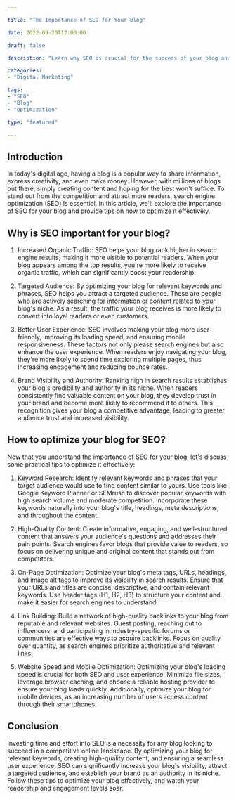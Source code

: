 ```yaml
---

title: "The Importance of SEO for Your Blog"

date: 2022-09-20T12:00:00

draft: false

description: "Learn why SEO is crucial for the success of your blog and how to optimize it effectively."

categories:
- "Digital Marketing"

tags:
- "SEO"
- "Blog"
- "Optimization"

type: "featured"

---
```


## Introduction

In today's digital age, having a blog is a popular way to share information, express creativity, and even make money. However, with millions of blogs out there, simply creating content and hoping for the best won't suffice. To stand out from the competition and attract more readers, search engine optimization (SEO) is essential. In this article, we'll explore the importance of SEO for your blog and provide tips on how to optimize it effectively.

## Why is SEO important for your blog?

1. Increased Organic Traffic: SEO helps your blog rank higher in search engine results, making it more visible to potential readers. When your blog appears among the top results, you're more likely to receive organic traffic, which can significantly boost your readership.

2. Targeted Audience: By optimizing your blog for relevant keywords and phrases, SEO helps you attract a targeted audience. These are people who are actively searching for information or content related to your blog's niche. As a result, the traffic your blog receives is more likely to convert into loyal readers or even customers.

3. Better User Experience: SEO involves making your blog more user-friendly, improving its loading speed, and ensuring mobile responsiveness. These factors not only please search engines but also enhance the user experience. When readers enjoy navigating your blog, they're more likely to spend time exploring multiple pages, thus increasing engagement and reducing bounce rates.

4. Brand Visibility and Authority: Ranking high in search results establishes your blog's credibility and authority in its niche. When readers consistently find valuable content on your blog, they develop trust in your brand and become more likely to recommend it to others. This recognition gives your blog a competitive advantage, leading to greater audience trust and increased visibility.

## How to optimize your blog for SEO?

Now that you understand the importance of SEO for your blog, let's discuss some practical tips to optimize it effectively:

1. Keyword Research: Identify relevant keywords and phrases that your target audience would use to find content similar to yours. Use tools like Google Keyword Planner or SEMrush to discover popular keywords with high search volume and moderate competition. Incorporate these keywords naturally into your blog's title, headings, meta descriptions, and throughout the content.

2. High-Quality Content: Create informative, engaging, and well-structured content that answers your audience's questions and addresses their pain points. Search engines favor blogs that provide value to readers, so focus on delivering unique and original content that stands out from competitors.

3. On-Page Optimization: Optimize your blog's meta tags, URLs, headings, and image alt tags to improve its visibility in search results. Ensure that your URLs and titles are concise, descriptive, and contain relevant keywords. Use header tags (H1, H2, H3) to structure your content and make it easier for search engines to understand.

4. Link Building: Build a network of high-quality backlinks to your blog from reputable and relevant websites. Guest posting, reaching out to influencers, and participating in industry-specific forums or communities are effective ways to acquire backlinks. Focus on quality over quantity, as search engines prioritize authoritative and relevant links.

5. Website Speed and Mobile Optimization: Optimizing your blog's loading speed is crucial for both SEO and user experience. Minimize file sizes, leverage browser caching, and choose a reliable hosting provider to ensure your blog loads quickly. Additionally, optimize your blog for mobile devices, as an increasing number of users access content through their smartphones.

## Conclusion

Investing time and effort into SEO is a necessity for any blog looking to succeed in a competitive online landscape. By optimizing your blog for relevant keywords, creating high-quality content, and ensuring a seamless user experience, SEO can significantly increase your blog's visibility, attract a targeted audience, and establish your brand as an authority in its niche. Follow these tips to optimize your blog effectively, and watch your readership and engagement levels soar.
